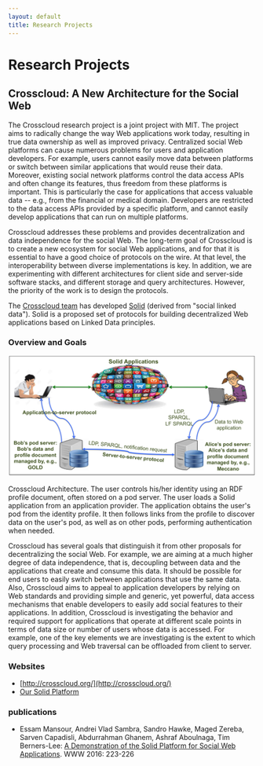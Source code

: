 ```yaml
---
layout: default
title: Research Projects
---
```


# Research Projects

## Crosscloud: A New Architecture for the Social Web 

The Crosscloud research project is a joint project with MIT. The project aims to radically change the way Web applications work today, resulting in true data ownership as well as improved privacy.
Centralized social Web platforms can cause numerous problems for users and application developers. For example, users cannot easily move data between platforms or switch between similar applications that would reuse their data. Moreover, existing social network platforms control the data access APIs and often change its features, thus freedom from these platforms is important. This is particularly the case for applications that access valuable data -- e.g., from the financial or medical domain. Developers are restricted to the data access APIs provided by a specific platform, and cannot easily develop applications that can run on multiple platforms.

Crosscloud addresses these problems and provides decentralization and data independence for the social Web. The long-term goal of Crosscloud is to create a new ecosystem for social Web applications, and for that it is essential to have a good choice of protocols on the wire. At that level, the interoperability between diverse implementations is key. In addition,  we are experimenting with different architectures for client side and server-side software stacks, and different storage and query architectures. However, the priority of the work is to design the protocols. 

The [Crosscloud team](http://crosscloud.org/#people) has developed [Solid](http://dl.acm.org/citation.cfm?doid=2872518.2890529) (derived from "social linked data").  Solid is a proposed set of protocols for building decentralized Web applications based on Linked Data principles. 



### Overview and Goals

![crosscloud](/research/solid_arch.png)

Crosscloud Architecture. The user controls his/her identity using an RDF profile document, often stored on a pod server. The user loads a Solid application from an application provider. The application obtains the user's pod from the identity profile. It then follows links from the profile to discover data on the user's pod, as well as on other pods, performing authentication when needed.



Crosscloud has several goals that distinguish it from other proposals for decentralizing the social Web. For example, we are aiming at a much higher degree of data independence, that is, decoupling between data and the applications that create and consume this data.
It should be possible for end users to easily switch between applications that use the same data.
Also, Crosscloud aims to appeal to application developers by relying on Web standards and providing simple and generic, yet powerful, data access mechanisms that enable developers to easily add social features to their applications. In addition, Crosscloud is investigating the behavior and required support for applications that operate at different scale points in terms of data size or number of users whose data is accessed. For example, one of the key elements we are investigating is the extent to which query processing and Web traversal can be offloaded from client to server.

### Websites 
- [http://crosscloud.org/](http://crosscloud.org/)
- [Our Solid Platform](https://github.com/solid/solid/)


### publications
- Essam Mansour, Andrei Vlad Sambra, Sandro Hawke, Maged Zereba, Sarven Capadisli, Abdurrahman Ghanem, Ashraf Aboulnaga, Tim Berners-Lee: [A Demonstration of the Solid Platform for Social Web Applications](http://dl.acm.org/citation.cfm?doid=2872518.2890529). WWW 2016: 223-226
